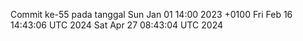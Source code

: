 Commit ke-55 pada tanggal Sun Jan 01 14:00 2023 +0100
Fri Feb 16 14:43:06 UTC 2024
Sat Apr 27 08:43:04 UTC 2024
